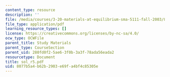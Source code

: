 ```yaml
---
content_type: resource
description: ''
file: /media/courses/3-20-materials-at-equilibrium-sma-5111-fall-2003/8077b5a4b62b2903e69fa4bf4c85305e_sol_r5.pdf
file_type: application/pdf
learning_resource_types: []
license: https://creativecommons.org/licenses/by-nc-sa/4.0/
ocw_type: OCWFile
parent_title: Study Materials
parent_type: CourseSection
parent_uid: 280fd0f2-5ae6-3f0b-3a3f-78ada56eada2
resourcetype: Document
title: sol_r5.pdf
uid: 8077b5a4-b62b-2903-e69f-a4bf4c85305e
---
```

